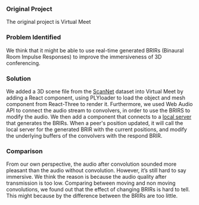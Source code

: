 ### Original Project
The original project is Virtual Meet

### Problem Identified
We think that it might be able to use real-time generated BRIRs (Binaural Room Impulse Responses) to improve the immersiveness of 3D conferencing.

### Solution
We added a 3D scene file from the [ScanNet](https://github.com/ScanNet/ScanNet) dataset into Virtual Meet by adding a React component, using PLYloader to load the object and mesh component from React-Three to render it. Furthermore, we used Web Audio API to connect the audio stream to convolvers, in order to use the BRIRS to modify the audio. We then add a component that connects to a [local server](https://github.com/Ong-Tsing-iok/L2S) that generates the BRIRs. When a peer's position updated, it will call the local server for the generated BRIR with the current positions, and modify the underlying buffers of the convolvers with the respond BRIR.

### Comparison
From our own perspective, the audio after convolution sounded more pleasant than the audio without convolution. However, it’s still hard to say immersive. We think the reason is because the audio quality after transmission is too low. Comparing between moving and non moving convolutions, we found out that the effect of changing BRIRs is hard to tell. This might because by the difference between the BRIRs are too little.
